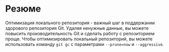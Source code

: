 # Резюме

Оптимизация локального репозитория - важный шаг в поддержании здорового репозитория Git. Удаляя ненужные данные, вы можете повысить производительность Git и сделать работу с репозиторием проще. Чтобы оптимизировать локальный репозиторий, вы можете использовать команду `git gc` с параметрами `--prune=now` и `--aggressive`.
